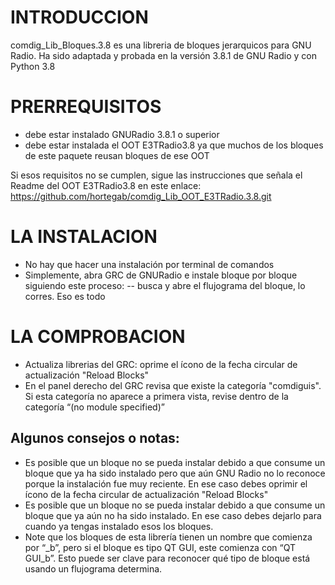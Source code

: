 # INTRODUCCION

comdig_Lib_Bloques.3.8 es una libreria de bloques jerarquicos para GNU Radio. Ha sido adaptada  y probada en la versión 3.8.1 de GNU Radio y con Python 3.8

# PRERREQUISITOS
- debe estar instalado GNURadio 3.8.1 o superior
- debe estar instalada el OOT E3TRadio3.8 ya que muchos de los bloques de este paquete reusan bloques de ese OOT

Si esos requisitos no se cumplen, sigue las instrucciones que señala el Readme del OOT E3TRadio3.8 en este enlace: https://github.com/hortegab/comdig_Lib_OOT_E3TRadio.3.8.git

# LA INSTALACION
- No hay que hacer una instalación por terminal de comandos
- Simplemente, abra GRC de GNURadio e instale bloque por bloque siguiendo este proceso:
  -- busca y abre el flujograma del bloque, lo corres. Eso es todo

# LA COMPROBACION
- Actualiza librerias del GRC: oprime el ícono de la fecha circular de actualización "Reload Blocks"
- En el panel derecho del GRC revisa que existe la categoría "comdiguis".  Si esta categoría no aparece a primera vista, revise dentro de la categoría “(no module specified)”

## Algunos consejos o notas:
- Es posible que un bloque no se pueda instalar debido a que consume un bloque que ya ha sido instalado pero que aún GNU Radio no lo reconoce porque la instalación fue muy reciente. En ese caso debes oprimir el ícono de la fecha circular de actualización "Reload Blocks"
- Es posible que un bloque no se pueda instalar debido a que consume un bloque que ya aún no ha sido instalado. En ese caso debes dejarlo para cuando ya tengas instalado esos los bloques.
- Note que los bloques de esta librería tienen un nombre que comienza por “_b”, pero si el bloque es tipo QT GUI, este comienza con “QT GUI_b”. Esto puede ser clave para reconocer qué tipo de bloque está usando un flujograma determina.

